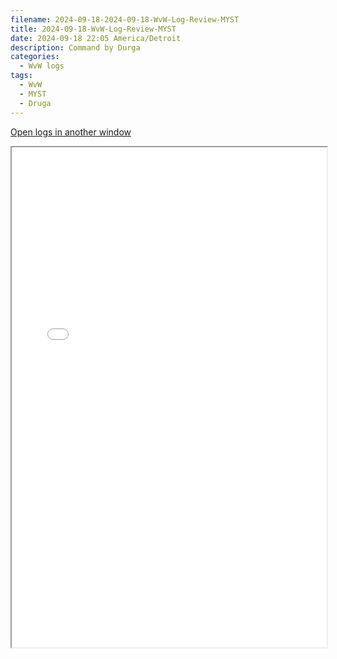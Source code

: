 ```yaml
---
filename: 2024-09-18-2024-09-18-WvW-Log-Review-MYST
title: 2024-09-18-WvW-Log-Review-MYST
date: 2024-09-18 22:05 America/Detroit
description: Command by Durga
categories:
  - WvW logs
tags:
  - WvW
  - MYST
  - Druga
---
```

 <a href="/assets/wvwlogs/reports20240918_MYST.html#202409182203-WvW-Log-Review" target="_blank">Open logs in another window</a>

<iframe src="/assets/wvwlogs/reports20240918_MYST.html#202409182203-WvW-Log-Review" width="100%" height="800" style="display:block; margin: 0 auto;"> </iframe>